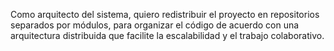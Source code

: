 Como arquitecto del sistema, quiero redistribuir el proyecto en repositorios separados por módulos, para organizar el código de acuerdo con una arquitectura distribuida que facilite la escalabilidad y el trabajo colaborativo.


